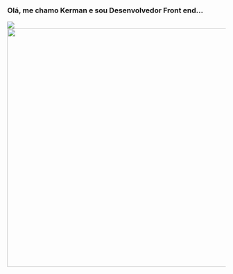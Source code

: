 ### Olá, me chamo Kerman e sou Desenvolvedor Front end...

<div>
  <a href="https://github.com/KermanJR" />
  <img src="https://github-readme-stats.vercel.app/api?username=kermanjr&theme=algolia&show_icons=true"/> </br>
   <img style="width: 550px" src="https://github-readme-stats.vercel.app/api/top-langs/?username=kermanjr&theme=algolia"/>
 
</div>

